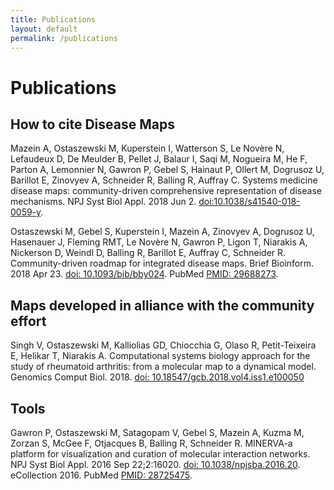 ```yaml
---
title: Publications
layout: default
permalink: /publications
---
```


# Publications

## How to cite Disease Maps

Mazein A, Ostaszewski M, Kuperstein I, Watterson S, Le Novère N, Lefaudeux D, De Meulder B, Pellet J, Balaur I, Saqi M, Nogueira M, He F, Parton A, Lemonnier N, Gawron P, Gebel S, Hainaut P, Ollert M, Dogrusoz U, Barillot E, Zinovyev A, Schneider R, Balling R, Auffray C. Systems medicine disease maps: community-driven comprehensive representation of disease mechanisms. NPJ Syst Biol Appl. 2018 Jun 2. [doi:10.1038/s41540-018-0059-y](https://doi.org/10.1038/s41540-018-0059-y).

Ostaszewski M, Gebel S, Kuperstein I, Mazein A, Zinovyev A, Dogrusoz U, Hasenauer J, Fleming RMT, Le Novère N, Gawron P, Ligon T, Niarakis A, Nickerson D, Weindl D, Balling R, Barillot E, Auffray C, Schneider R. Community-driven roadmap for integrated disease maps. Brief Bioinform. 2018 Apr 23. [doi: 10.1093/bib/bby024](https://doi.org/10.1093/bib/bby024). PubMed [PMID: 29688273](https://www.ncbi.nlm.nih.gov/pubmed/29688273).  

<!--## Community meeting proceedings
Ostaszewski M, Gebel S, Kuperstein I, Mazein A, Zinovyev A, Dogrusoz U, Hasenauer J, Fleming RMT, Le Novère N, Gawron P, Ligon T, Niarakis A, Nickerson D, Weindl D, Balling R, Barillot E, Auffray C, Schneider R. **Community-driven roadmap for integrated disease maps**. Brief Bioinform. 2018 Apr 23. [doi: 10.1093/bib/bby024](https://doi.org/10.1093/bib/bby024). PubMed [PMID: 29688273](https://www.ncbi.nlm.nih.gov/pubmed/29688273).  -->

<!--## Protocols and guidelines  -->

## Maps developed in alliance with the community effort

Singh V, Ostaszewski M, Kalliolias GD, Chiocchia G, Olaso R, Petit-Teixeira E, Helikar T, Niarakis A. Computational systems biology approach for the study of rheumatoid arthritis: from a molecular map to a dynamical model. Genomics Comput Biol. 2018. [doi: 10.18547/gcb.2018.vol4.iss1.e100050](https://doi.org/10.18547/gcb.2018.vol4.iss1.e100050)

<!--## Modelling and applications-->

## Tools 

Gawron P, Ostaszewski M, Satagopam V, Gebel S, Mazein A, Kuzma M, Zorzan S,
McGee F, Otjacques B, Balling R, Schneider R. MINERVA-a platform for visualization and curation of molecular interaction networks. NPJ Syst Biol Appl. 2016 Sep 22;2:16020. [doi: 10.1038/npjsba.2016.20](https://doi.org/10.1038/npjsba.2016.20). eCollection 2016. PubMed [PMID: 28725475](https://www.ncbi.nlm.nih.gov/pubmed/28725475).

